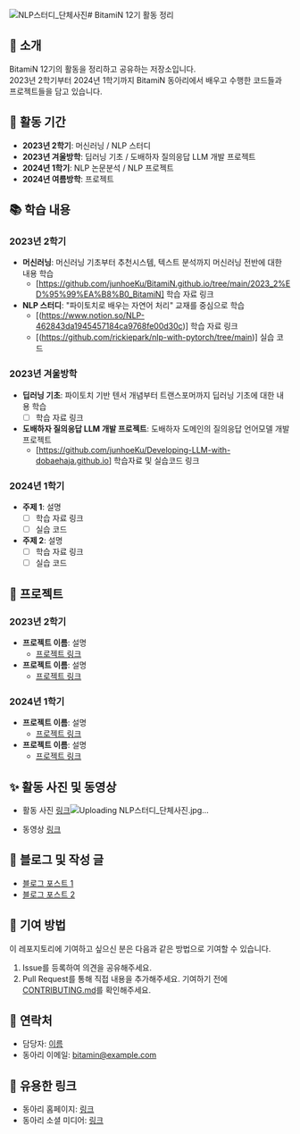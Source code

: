 ![NLP스터디_단체사진](https://github.com/junhoeKu/BitamiN.github.io/assets/144355794/0def4781-6991-419e-8115-4a513565e8b4)# BitamiN 12기 활동 정리

## 📌 소개
BitamiN 12기의 활동을 정리하고 공유하는 저장소입니다. \
2023년 2학기부터 2024년 1학기까지 BitamiN 동아리에서 배우고 수행한 코드들과 프로젝트들을 담고 있습니다.

## 📅 활동 기간
- **2023년 2학기**: 머신러닝 / NLP 스터디
- **2023년 겨울방학**: 딥러닝 기초 / 도배하자 질의응답 LLM 개발 프로젝트
- **2024년 1학기**: NLP 논문분석 / NLP 프로젝트
- **2024년 여름방학**: 프로젝트

## 📚 학습 내용
### 2023년 2학기
- **머신러닝**: 머신러닝 기초부터 추천시스템, 텍스트 분석까지 머신러닝 전반에 대한 내용 학습
  - [https://github.com/junhoeKu/BitamiN.github.io/tree/main/2023_2%ED%95%99%EA%B8%B0_BitamiN] 학습 자료 링크
- **NLP 스터디**: "파이토치로 배우는 자연어 처리" 교재를 중심으로 학습
  - [(https://www.notion.so/NLP-462843da1945457184ca9768fe00d30c)] 학습 자료 링크
  - [(https://github.com/rickiepark/nlp-with-pytorch/tree/main)] 실습 코드

### 2023년 겨울방학
- **딥러닝 기초**: 파이토치 기반 텐서 개념부터 트랜스포머까지 딥러닝 기초에 대한 내용 학습
  - [ ] 학습 자료 링크
- **도배하자 질의응답 LLM 개발 프로젝트**: 도배하자 도메인의 질의응답 언어모델 개발 프로젝트
  - [https://github.com/junhoeKu/Developing-LLM-with-dobaehaja.github.io] 학습자료 및 실습코드 링크

### 2024년 1학기
- **주제 1**: 설명
  - [ ] 학습 자료 링크
  - [ ] 실습 코드
- **주제 2**: 설명
  - [ ] 학습 자료 링크
  - [ ] 실습 코드

## 🚀 프로젝트
### 2023년 2학기
- **프로젝트 이름**: 설명
  - [프로젝트 링크](#)
- **프로젝트 이름**: 설명
  - [프로젝트 링크](#)

### 2024년 1학기
- **프로젝트 이름**: 설명
  - [프로젝트 링크](#)
- **프로젝트 이름**: 설명
  - [프로젝트 링크](#)

## ✨ 활동 사진 및 동영상
- 활동 사진 [링크](#)![Uploading NLP스터디_단체사진.jpg…]()

- 동영상 [링크](#)

## 📝 블로그 및 작성 글
- [블로그 포스트 1](#)
- [블로그 포스트 2](#)

## 🤝 기여 방법
이 레포지토리에 기여하고 싶으신 분은 다음과 같은 방법으로 기여할 수 있습니다.
1. Issue를 등록하여 의견을 공유해주세요.
2. Pull Request를 통해 직접 내용을 추가해주세요. 기여하기 전에 [CONTRIBUTING.md](CONTRIBUTING.md)를 확인해주세요.

## 📩 연락처
- 담당자: [이름](메일주소)
- 동아리 이메일: bitamin@example.com

## 🔗 유용한 링크
- 동아리 홈페이지: [링크](#)
- 동아리 소셜 미디어: [링크](#)
